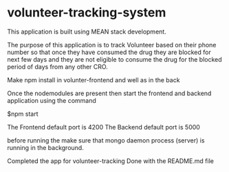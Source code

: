 # volunteer-tracking-system

This application is built using MEAN stack development.

The purpose of this application is to track Volunteer based on their phone number so that once they have consumed the drug they are blocked for next few days and they are not eligible to consume the drug for the blocked period of days from any other CRO.

Make npm install in volunter-frontend and well as in the back

Once the nodemodules are present then start the frontend and backend application using the command

$npm start

The Frontend default port is 4200 The Backend default port is 5000

before running the make sure that mongo daemon process (server) is running in the background.


Completed the app for volunteer-tracking
Done with the README.md file
